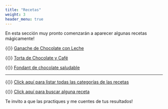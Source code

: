 ```yaml
---
title: "Recetas"
weight: 3
header_menu: true
---
```


En esta sección muy pronto comenzarán a aparecer algunas recetas mágicamente!

{{<icon class="fa fa-hand-o-right">}}&nbsp;[Ganache de Chocolate con Leche](recipes/ganache_chocolate_leche)

{{<icon class="fa fa-hand-o-right">}}&nbsp;[Torta de Chocolate y Café](recipes/torta_choco_cafe)

{{<icon class="fa fa-hand-o-right">}}&nbsp;[Fondant de chocolate saludable](recipes/fondant_chocolate_saludable)


__________________________________________
{{<icon class="fa fa-hand-o-right">}}&nbsp;[Click aquí para listar todas las categorías de las recetas](categories)

{{<icon class="fa fa-hand-o-right">}}&nbsp;[Click aquí para buscar alguna receta](search/)


Te invito a que las practiques y me cuentes de tus resultados!






